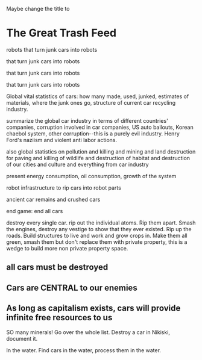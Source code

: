 Maybe change the title to 

# The Great Trash Feed

robots that turn junk cars into robots

that turn junk cars into robots

that turn junk cars into robots

that turn junk cars into robots


Global vital statistics of cars: how many made, used, junked, estimates of materials, where the junk ones go, structure of current car recycling industry. 

summarize the global car industry in terms of different countries' companies, corruption involved in car companies, US auto bailouts, Korean chaebol system, other corruption--this is a purely evil industry. Henry Ford's naziism and violent anti labor actions. 

also global statistics on pollution and killing and mining and land destruction for paving and killing of wildlife and destruction of habitat and destruction of our cities and culture and everything from car industry

present energy consumption, oil consumption, growth of the system

robot infrastructure to rip cars into robot parts

ancient car remains and crushed cars

end game: end all cars

destroy every single car.  rip out the individual atoms.  Rip them apart. Smash the engines, destroy any vestige to show that they ever existed.  Rip up the roads.  Build structures to live and work and grow crops in.  Make them all green, smash them but don't replace them with private property, this is a wedge to build more non private property space.  


## all cars must be destroyed




## Cars are CENTRAL to our enemies

## As long as capitalism exists, cars will provide infinite free resources to us

SO many minerals!  Go over the whole list.  Destroy a car in Nikiski, document it. 

In the water. Find cars in the water, process them in the water.

